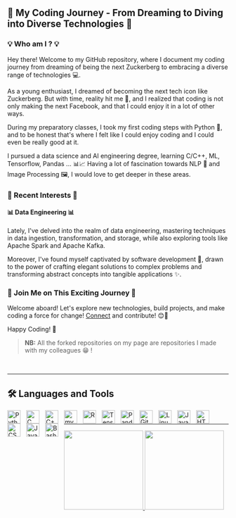 ## 👋 My Coding Journey - From Dreaming to Diving into Diverse Technologies 🚀

### 💡 Who am I ? 💡

Hey there! Welcome to my GitHub repository, where I document my coding journey from dreaming of being the next Zuckerberg to embracing a diverse range of technologies 💻.  

As a young enthusiast, I dreamed of becoming the next tech icon like Zuckerberg. But with time, reality hit me 🥊, and I realized that coding is not only making the next Facebook, and that I could enjoy it in a lot of other ways.  

During my preparatory classes, I took my first coding steps with Python 🐍, and to be honest that's where I felt like I could enjoy coding and I could even be really good at it.  

I pursued a data science and AI engineering degree, learning C/C++, ML, Tensorflow, Pandas ... 📊📈
Having a lot of fascination towards NLP 📖 and Image Processing 🖼️, I would love to get deeper in these areas.

### 🤔 Recent Interests 🤔

#### 📊 Data Engineering 📊

Lately, I've delved into the realm of data engineering, mastering techniques in data ingestion, transformation, and storage, while also exploring tools like Apache Spark and Apache Kafka.  

Moreover, I've found myself captivated by software development 💓, drawn to the power of crafting elegant solutions to complex problems and transforming abstract concepts into tangible applications ✨.

### 🚀 Join Me on This Exciting Journey 🌟

Welcome aboard! Let's explore new technologies, build projects, and make coding a force for change! [Connect](mailto:elmahi.aymane@gmail.com) and contribute! 😊🙏

Happy Coding! 🚀

> **NB:** All the forked repositories on my page are repositories I made with my colleagues 😁 !
<br />

---

## 🛠️ Languages and Tools 

<img align="left" alt="Python" width="30px" style="padding-right:10px;" src="https://cdn.jsdelivr.net/gh/devicons/devicon/icons/python/python-plain.svg" />
<img align="left" alt="C" width="30px" style="padding-right:10px;" src="https://cdn.jsdelivr.net/gh/devicons/devicon/icons/c/c-line.svg" />
<img align="left" alt="C++" width="30px" style="padding-right:10px;" src="https://cdn.jsdelivr.net/gh/devicons/devicon/icons/cplusplus/cplusplus-line.svg" />
<img align="left" alt="mySQL" width="30px" style="padding-right:10px;" src="https://cdn.jsdelivr.net/gh/devicons/devicon/icons/mysql/mysql-original.svg" />
<img align="left" alt="R" width="30px" style="padding-right:10px;" src="https://cdn.jsdelivr.net/gh/devicons/devicon/icons/r/r-original.svg" />

<img align="left" alt="Tensorflow" width="30px" style="padding-right:10px;" src="https://cdn.jsdelivr.net/gh/devicons/devicon/icons/tensorflow/tensorflow-original.svg" />        
<img align="left" alt="Pandas" width="30px" style="padding-right:10px;" src="https://cdn.jsdelivr.net/gh/devicons/devicon/icons/pandas/pandas-original-wordmark.svg" />
<img align="left" alt="Git" width="30px" style="padding-right:10px;" src="https://cdn.jsdelivr.net/gh/devicons/devicon/icons/git/git-original.svg" />
<img align="left" alt="Linux" width="30px" style="padding-right:10px;" src="https://cdn.jsdelivr.net/gh/devicons/devicon/icons/linux/linux-original.svg" />
<img align="left" alt="Java" width="30px" style="padding-right:10px;" src="https://cdn.jsdelivr.net/gh/devicons/devicon/icons/java/java-original.svg"/>
<img align="left" alt="HTML" width="30px" style="padding-right:10px;" src="https://cdn.jsdelivr.net/gh/devicons/devicon/icons/html5/html5-plain.svg" />
<img align="left" alt="CSS" width="30px" style="padding-right:10px;" src="https://cdn.jsdelivr.net/gh/devicons/devicon/icons/css3/css3-plain.svg" />
<img align="left" alt="JavaScript" width="30px" style="padding-right:10px;" src="https://cdn.jsdelivr.net/gh/devicons/devicon/icons/javascript/javascript-plain.svg" />
<img align="left" alt="Bash" width="30px" style="padding-right:10px;" src="https://cdn.jsdelivr.net/gh/devicons/devicon/icons/bash/bash-original.svg" />
<br />  

---
  
 <div>
  <a href="https://github.com/AymaneElmahi">
  <img height="180em" src="https://github-readme-stats.vercel.app/api?username=AymaneElmahi&rank_icon=github&show_icons=true&theme=radical&count_private=true"/>
  <img height="180em" src="https://github-readme-stats.vercel.app/api/top-langs/?username=AymaneElmahi&layout=compact&theme=tokyonight"/>
</div>

